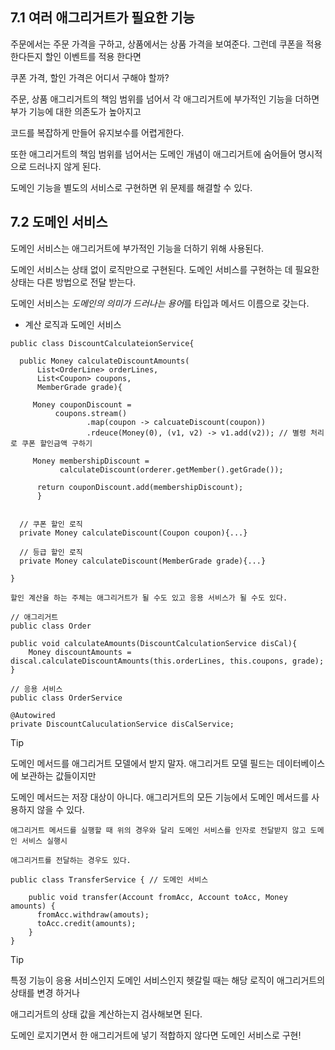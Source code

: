 ## 7.1 여러 애그리거트가 필요한 기능 

주문에서는 주문 가격을 구하고, 상품에서는 상품 가격을 보여준다. 그런데 쿠폰을 적용한다든지 할인 이벤트를 적용 한다면

쿠폰 가격, 할인 가격은 어디서 구해야 할까?

주문, 상품 애그리거트의 책임 범위를 넘어서 각 애그리거트에 부가적인 기능을 더하면 부가 기능에 대한 의존도가 높아지고

코드를 복잡하게 만들어 유지보수를 어렵게한다. 

또한 애그리거트의 책임 범위를 넘어서는 도메인 개념이 애그리거트에 숨어들어 명시적으로 드러나지 않게 된다.

도메인 기능을 별도의 서비스로 구현하면 위 문제를 해결할 수 있다.

## 7.2 도메인 서비스

도메인 서비스는 애그리거트에 부가적인 기능을 더하기 위해 사용된다. 

도메인 서비스는 상태 없이 로직만으로 구현된다. 도메인 서비스를 구현하는 데 필요한 상태는 다른 방법으로 전달 받는다.

도메인 서비스는 *도메인의 의미가 드러나는 용어*를 타입과 메서드 이름으로 갖는다.

* 계산 로직과 도메인 서비스

```
public class DiscountCalculateionService{

  public Money calculateDiscountAmounts(
      List<OrderLine> orderLines,
      List<Coupon> coupons,
      MemberGrade grade){
     
     Money couponDiscount = 
          coupons.stream()
                 .map(coupon -> calcuateDiscount(coupon))
                 .rdeuce(Money(0), (v1, v2) -> v1.add(v2)); // 별령 처리로 쿠폰 할인금액 구하기 
      
     Money membershipDiscount = 
           calculateDiscount(orderer.getMember().getGrade());
      
      return couponDiscount.add(membershipDiscount);
      }
      
      
  // 쿠폰 할인 로직
  private Money calculateDiscount(Coupon coupon){...}
  
  // 등급 할인 로직
  private Money calculateDiscount(MemberGrade grade){...}

}

```

```
할인 계산을 하는 주체는 애그리거트가 될 수도 있고 응용 서비스가 될 수도 있다.

// 애그리거트
public class Order

public void calculateAmounts(DiscountCalculationService disCal){
    Money discountAmounts = discal.calculateDiscountAmounts(this.orderLines, this.coupons, grade);
}

// 응용 서비스
public class OrderService 

@Autowired
private DiscountCaluculationService disCalService;

```

Tip

도메인 메서드를 애그리거트 모델에서 받지 말자. 애그리거트 모델 필드는 데이터베이스에 보관하는 값들이지만

도메인 메서드는 저장 대상이 아니다. 애그리거트의 모든 기능에서 도메인 메서드를 사용하지 않을 수 있다.

```
애그리거트 메서드를 실행할 때 위의 경우와 달리 도메인 서비스를 인자로 전달받지 않고 도메인 서비스 실행시

애그리거트를 전달하는 경우도 있다.

public class TransferService { // 도메인 서비스

    public void transfer(Account fromAcc, Account toAcc, Money amounts) {
      fromAcc.withdraw(amouts);
      toAcc.credit(amounts);
    }
}

```

Tip 

특정 기능이 응용 서비스인지 도메인 서비스인지 헷갈릴 때는 해당 로직이 애그리거트의 상태를 변경 하거나

애그리거트의 상태 값을 계산하는지 검사해보면 된다.

도메인 로지기면서 한 애그리거트에 넣기 적합하지 않다면 도메인 서비스로 구현! 


